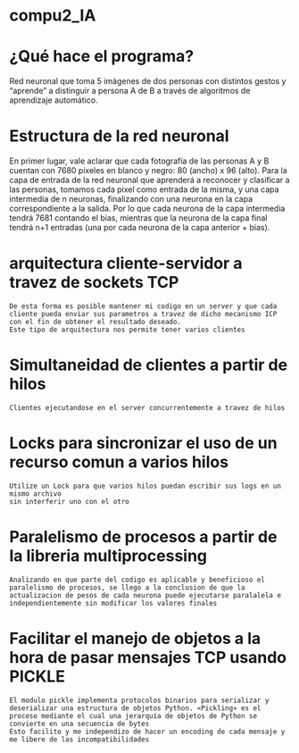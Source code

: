 # compu2_IA
# ¿Qué hace el programa? 
  Red neuronal que toma 5 imágenes de dos personas con distintos gestos y “aprende” a distinguir a persona A de B a través de algoritmos de aprendizaje automático. 
# Estructura de la red neuronal 
  En primer lugar, vale aclarar que cada fotografía de las personas A y B cuentan con 7680 pixeles en blanco y negro: 80 (ancho) x 96 (alto). Para la capa de entrada de la red neuronal que aprenderá a reconocer y clasificar a las personas, tomamos cada pixel como entrada de la misma, y una capa intermedia de n neuronas, finalizando con una neurona en la capa correspondiente a la salida. Por lo que cada neurona de la capa intermedia tendrá 7681 contando el bias, mientras que la neurona de la capa final tendrá n+1 entradas (una por cada neurona de la capa anterior + bias). 
# arquitectura cliente-servidor a travez de sockets TCP
    De esta forma es posible mantener mi codigo en un server y que cada cliente pueda enviar sus parametros a travez de dicho mecanismo ICP con el fin de obtener el resultado deseado.
    Este tipo de arquitectura nos permite tener varios clientes

# Simultaneidad de clientes a partir de hilos
    Clientes ejecutandose en el server concurrentemente a travez de hilos

# Locks para sincronizar el uso de un recurso comun a varios hilos
    Utilize un Lock para que varios hilos puedan escribir sus logs en un mismo archivo
    sin interferir uno con el otro

# Paralelismo de procesos a partir de la libreria multiprocessing 
    Analizando en que parte del codigo es aplicable y beneficioso el paralelismo de procesos, se llego a la conclusion de que la actualizacion de pesos de cada neurona puede ejecutarse paralalela e independientemente sin modificar los valores finales 

# Facilitar el manejo de objetos a la hora de pasar mensajes TCP usando PICKLE
    El modulo pickle implementa protocolos binarios para serializar y deserializar una estructura de objetos Python. «Pickling» es el proceso mediante el cual una jerarquía de objetos de Python se convierte en una secuencia de bytes
    Esto facilito y me independizo de hacer un encoding de cada mensaje y me libere de las incompatibilidades

